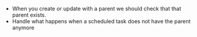 - When you create or update with a parent we should check that that parent exists.
- Handle what happens when a scheduled task does not have the parent anymore
